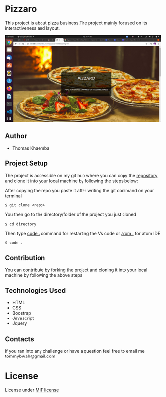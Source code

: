 # Pizzaro
This project is about  pizza business.The project mainly focused on its interactiveness and layout.

![screenshot](screenshot.png)

## Author
 * Thomas Khaemba 

## Project Setup
The project  is accessible  on my git hub where you can copy the [repository](https://github.com/tomito26/pizzaro-pizza.git) and clone it into your local machine by following the steps below:

After copying the repo you paste it after writing the git command on your terminal
```
$ git clone <repo>
```
You then go to the directory/folder  of the project you just cloned

```
$ cd directory
```
 Then type [code .]() command for restarting the Vs code or [atom .]() for atom IDE
 ```
$ code . 
 ```

## Contribution
You can contribute  by forking the project  and cloning it into your local machine by following the above steps

## Technologies Used
* HTML
* CSS
* Boostrap
* Javascript
* Jquery
## Contacts
if you ran into any challenge  or have a question feel free to  email me tommybwah@gmail.com
# License 
License under [MIT license](license)
